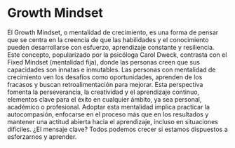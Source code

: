 # Growth Mindset

El Growth Mindset, o mentalidad de crecimiento, es una forma de pensar que se centra en la creencia de que las habilidades y el conocimiento pueden desarrollarse con esfuerzo, aprendizaje constante y resiliencia. Este concepto, popularizado por la psicóloga Carol Dweck, contrasta con el Fixed Mindset (mentalidad fija), donde las personas creen que sus capacidades son innatas e inmutables.
Las personas con mentalidad de crecimiento ven los desafíos como oportunidades, aprenden de los fracasos y buscan retroalimentación para mejorar. Esta perspectiva fomenta la perseverancia, la creatividad y el aprendizaje continuo, elementos clave para el éxito en cualquier ámbito, ya sea personal, académico o profesional.
Adoptar esta mentalidad implica practicar la autocompasión, enfocarse en el proceso más que en los resultados y mantener una actitud abierta hacia el aprendizaje, incluso en situaciones difíciles. ¿El mensaje clave? Todos podemos crecer si estamos dispuestos a esforzarnos y aprender.
